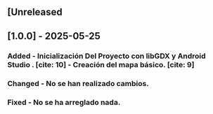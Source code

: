 ## [Unreleased
## [1.0.0] - 2025-05-25
### Added - Inicialización Del Proyecto con libGDX y Android Studio . [cite: 10] - Creación del mapa básico. [cite: 9]
### Changed - No se han realizado cambios.
### Fixed - No se ha arreglado nada.
